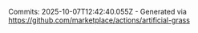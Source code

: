Commits: 2025-10-07T12:42:40.055Z - Generated via https://github.com/marketplace/actions/artificial-grass
<br>
